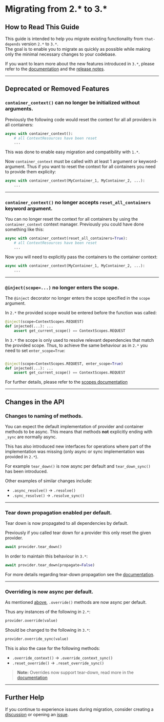 # Migrating from 2.\* to 3.\*

## How to Read This Guide

This guide is intended to help you migrate existing functionality from `that-depends` version `2.*` to `3.*`.  
The goal is to enable you to migrate as quickly as possible while making only the minimal necessary changes to your codebase.

If you want to learn more about the new features introduced in `3.*`, please refer to the [documentation](https://that-depends.readthedocs.io/) and the [release notes](https://github.com/modern-python/that-depends/releases).

---

## Deprecated or Removed Features

### **`container_context()`** can no longer be initialized without arguments.

Previously the following code would reset the context for all all providers in all containers:
```python
async with container_context():
    # all ContextResources have been reset
    ...
```
This was done to enable easy migration and compatibility with `1.*`. 

Now `container_context` must be called with at least 1 argument or keyword-argument.
Thus if you want to reset the context for all containers you need to provide them explicity:
```python
async with container_context(MyContainer_1, MyContainer_2, ...):
    ...
```

---

### **`container_context()`** no longer accepts `reset_all_containers` keyword argument.

You can no longer reset the context for all containers by using the `container_context` context manager.
Previously you could have done something like this:
```python
async with container_context(reset_all_containers=True):
    # all ContextResources have been reset
    ...
```
Now you will need to explicitly pass the containers to the container context:
```python
async with container_context(MyContainer_1, MyContainer_2, ...):
    ...
```

---

### **`@inject(scope=...)`** no longer enters the scope.

The `@inject` decorator no longer enters the scope specified in the `scope` argument.

In `2.*` the provided scope would be entered before the function was called:
```python
@inject(scope=ContextScopes.REQUEST)
def injected(...): ...
    assert get_current_scope() == ContextScopes.REQUEST
```

In `3.*` the scope is only used to resolve relevant dependencies that match the provided scope.
Thus, to achieve the same behaviour as in `2.*` you need to set `enter_scope=True`:
```python   

@inject(scope=ContextScopes.REQUEST, enter_scope=True)
def injected(...): ...
    assert get_current_scope() == ContextScopes.REQUEST
```
For further details, please refer to the [scopes documentation](../introduction/scopes.md#named-scopes-with-the-inject-wrapper)

---

## Changes in the API

### Changes to naming of methods.

You can expect the default implementation of provider and container methods to be async.
This means that methods **not** explicitly ending with `_sync` are normally async.

This has also introduced new interfaces for operations where part of the implementation was missing (only async or sync implementation was provided in `2.*`).


For example `tear_down()` is now async per default and `tear_down_sync()` has been introduced.

Other examples of similar changes include:

 - `.async_resolve()` -> `.resolve()`
 - `.sync_resolve()` -> `.resolve_sync()`

---

### Tear down propagation enabled per default.

Tear down is now propagated to all dependencies by default.

Previously if you called tear down for a provider this only reset the given provider.
```python
await provider.tear_down()
```
In order to maintain this behaviour in `3.*`:
```python
await provider.tear_down(propagate=False)
```
For more details regarding tear-down propagation see the [documentation](../introduction/tear-down.md).

---

### Overriding is now async per default.

As mentioned [above](#changes-to-naming-of-methods), `.override()` methods are now async per default.

Thus any instances of the following in `2.*`:
```python
provider.override(value)
```
Should be changed to the following in `3.*`:
```python
provider.override_sync(value)
```

This is also the case for the following methods:

- `.override_context()` -> `.override_context_sync()`
- `.reset_override()` -> `.reset_override_sync()`

> **Note:** Overrides now support tear-down, read more in the [documentation](../testing/provider-overriding.md)

---

## Further Help

If you continue to experience issues during migration, consider creating a [discussion](https://github.com/modern-python/that-depends/discussions) or opening an [issue](https://github.com/modern-python/that-depends/issues).
